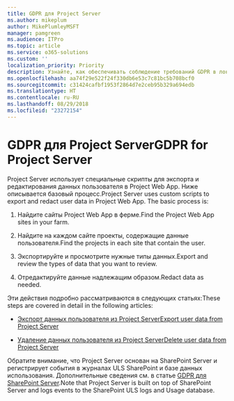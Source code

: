 ```yaml
---
title: GDPR для Project Server
ms.author: mikeplum
author: MikePlumleyMSFT
manager: pamgreen
ms.audience: ITPro
ms.topic: article
ms.service: o365-solutions
ms.custom: ''
localization_priority: Priority
description: Узнайте, как обеспечивать соблюдение требований GDPR в локальном развертывании Project Server.
ms.openlocfilehash: aa74f29e522f24f330db6e53c7c81bc5b708bcf0
ms.sourcegitcommit: c31424cafbf1953f2864d7e2ceb95b329a694edb
ms.translationtype: HT
ms.contentlocale: ru-RU
ms.lasthandoff: 08/29/2018
ms.locfileid: "23272154"
---
```

# <a name="gdpr-for-project-server"></a><span data-ttu-id="66f68-103">GDPR для Project Server</span><span class="sxs-lookup"><span data-stu-id="66f68-103">GDPR for Project Server</span></span>

<span data-ttu-id="66f68-p101">Project Server использует специальные скрипты для экспорта и редактирования данных пользователя в Project Web App. Ниже описывается базовый процесс.</span><span class="sxs-lookup"><span data-stu-id="66f68-p101">Project Server uses custom scripts to export and redact user data in Project Web App. The basic process is:</span></span>

1.  <span data-ttu-id="66f68-106">Найдите сайты Project Web App в ферме.</span><span class="sxs-lookup"><span data-stu-id="66f68-106">Find the Project Web App sites in your farm.</span></span>

2.  <span data-ttu-id="66f68-107">Найдите на каждом сайте проекты, содержащие данные пользователя.</span><span class="sxs-lookup"><span data-stu-id="66f68-107">Find the projects in each site that contain the user.</span></span>

3.  <span data-ttu-id="66f68-108">Экспортируйте и просмотрите нужные типы данных.</span><span class="sxs-lookup"><span data-stu-id="66f68-108">Export and review the types of data that you want to review.</span></span>

4.  <span data-ttu-id="66f68-109">Отредактируйте данные надлежащим образом.</span><span class="sxs-lookup"><span data-stu-id="66f68-109">Redact data as needed.</span></span>

<span data-ttu-id="66f68-110">Эти действия подробно рассматриваются в следующих статьях:</span><span class="sxs-lookup"><span data-stu-id="66f68-110">These steps are covered in detail in the following articles:</span></span>

- [<span data-ttu-id="66f68-111">Экспорт данных пользователя из Project Server</span><span class="sxs-lookup"><span data-stu-id="66f68-111">Export user data from Project Server</span></span>](/Project/export-user-data-from-project-server?toc=/Office365/Enterprise/toc.json)

- [<span data-ttu-id="66f68-112">Удаление данных пользователя из Project Server</span><span class="sxs-lookup"><span data-stu-id="66f68-112">Delete user data from Project Server</span></span>](/Project/delete-user-data-from-project-server?toc=/Office365/Enterprise/toc.json)


<span data-ttu-id="66f68-p102">Обратите внимание, что Project Server основан на SharePoint Server и регистрирует события в журналах ULS SharePoint и базе данных использования. Дополнительные сведения см. в статье [GDPR для SharePoint Server](gdpr-for-sharepoint-server.md).</span><span class="sxs-lookup"><span data-stu-id="66f68-p102">Note that Project Server is built on top of SharePoint Server and logs events to the SharePoint ULS logs and Usage database.</span></span>
